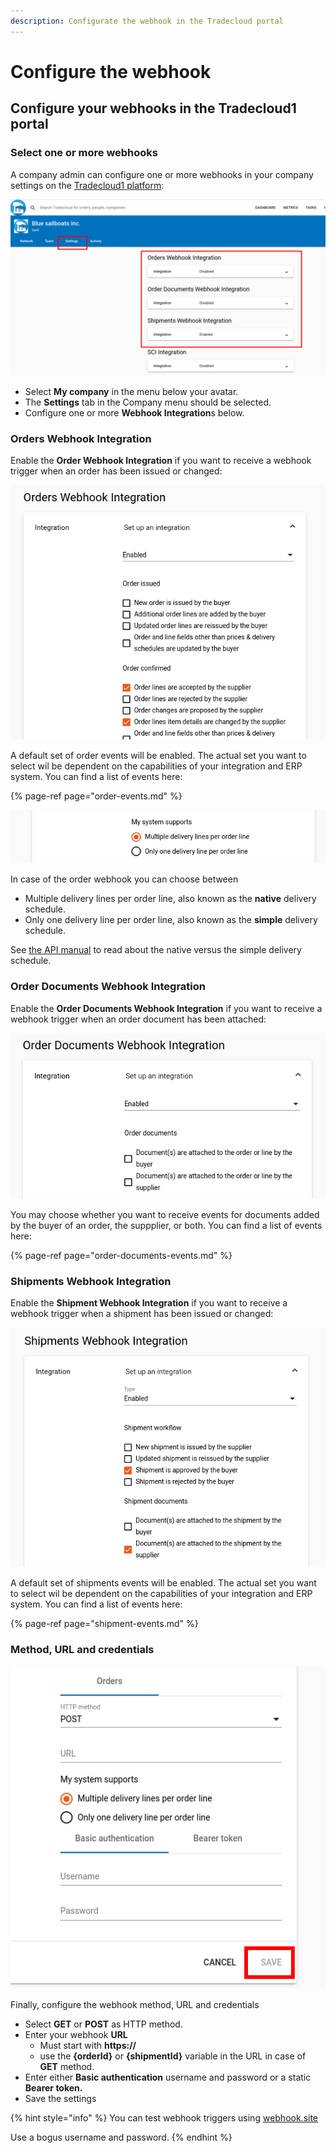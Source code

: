 ```yaml
---
description: Configurate the webhook in the Tradecloud portal
---
```


# Configure the webhook

## Configure your webhooks in the Tradecloud1 portal

### Select one or more webhooks

A company admin can configure one or more webhooks in your company settings on the [Tradecloud1 platform](http://portal.tradecloud1.com):

![Webhook Settings](../.gitbook/assets/webhook-settings.png)

* Select **My company** in the menu below your avatar.
* The **Settings** tab in the Company menu should be selected.
* Configure one or more **Webhook Integration**s below.

### Orders Webhook Integration

Enable the **Order Webhook Integration** if you want to receive a webhook trigger when an order has been issued or changed:

![Order Events](../.gitbook/assets/webhook-order-events.png)

A default set of order events will be enabled. The actual set you want to select wil be dependent on the capabilities of your integration and ERP system. You can find a list of events here:

{% page-ref page="order-events.md" %}

![Order Delivery Schedule](../.gitbook/assets/webhook-order-delivery-schedule.png)

In case of the order webhook you can choose between 
* Multiple delivery lines per order line, also known as the **native** delivery schedule.
* Only one delivery line per order line, also known as the **simple**  delivery schedule.

See [the API manual](https://docs.tradecloud1.com/api/introduction/api/delivery-schedule) to read about the native versus the simple delivery schedule.

### Order Documents Webhook Integration

Enable the **Order Documents Webhook Integration** if you want to receive a webhook trigger when an order document has been attached:

![Order Documents Events](../.gitbook/assets/webhook-order-documents-events.png)

You may choose whether you want to receive events for documents added by the buyer of an order, the suppplier, or both. You can find a list of events here:

{% page-ref page="order-documents-events.md" %}

### Shipments Webhook Integration

Enable the **Shipment Webhook Integration** if you want to receive a webhook trigger when a shipment has been issued or changed:

![Shipment Events](../.gitbook/assets/webhook-shipment-events.png)

A default set of shipments events will be enabled. The actual set you want to select wil be dependent on the capabilities of your integration and ERP system. You can find a list of events here:

{% page-ref page="shipment-events.md" %}

### Method, URL and credentials

![Order Webhook Congfig](../.gitbook/assets/webhook-order-config.png)

Finally, configure the webhook method, URL and credentials
* Select **GET** or **POST** as HTTP method.
* Enter your webhook **URL**
  * Must start with **https://**
  * use the **{orderId}** or **{shipmentId}** variable in the URL in case of **GET** method.
* Enter either **Basic authentication** username and password or a static **Bearer token.**
* Save the settings

{% hint style="info" %}
You can test webhook triggers using [webhook.site](https://webhook.site)

Use a bogus username and password.
{% endhint %}
